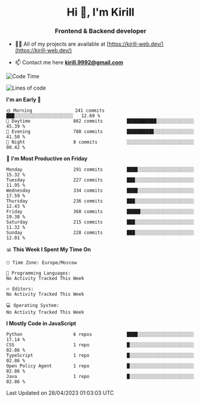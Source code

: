 <h1 align="center">Hi 👋, I'm Kirill</h1>
<h3 align="center">Frontend & Backend developer</h3>

- 👨‍💻 All of my projects are available at [https://kirill-web.dev/](https://kirill-web.dev/)

- 📫 Contact me here **kirill.9992@gmail.com**











<!--START_SECTION:waka-->
![Code Time](http://img.shields.io/badge/Code%20Time-1%2C296%20hrs%2041%20mins-blue)

![Lines of code](https://img.shields.io/badge/From%20Hello%20World%20I%27ve%20Written-2.6%20million%20lines%20of%20code-blue)

**I'm an Early 🐤** 

```text
🌞 Morning                241 commits         ███░░░░░░░░░░░░░░░░░░░░░░   12.69 % 
🌆 Daytime                862 commits         ███████████░░░░░░░░░░░░░░   45.39 % 
🌃 Evening                788 commits         ██████████░░░░░░░░░░░░░░░   41.50 % 
🌙 Night                  8 commits           ░░░░░░░░░░░░░░░░░░░░░░░░░   00.42 % 
```
📅 **I'm Most Productive on Friday** 

```text
Monday                   291 commits         ████░░░░░░░░░░░░░░░░░░░░░   15.32 % 
Tuesday                  227 commits         ███░░░░░░░░░░░░░░░░░░░░░░   11.95 % 
Wednesday                334 commits         ████░░░░░░░░░░░░░░░░░░░░░   17.59 % 
Thursday                 236 commits         ███░░░░░░░░░░░░░░░░░░░░░░   12.43 % 
Friday                   368 commits         █████░░░░░░░░░░░░░░░░░░░░   19.38 % 
Saturday                 215 commits         ███░░░░░░░░░░░░░░░░░░░░░░   11.32 % 
Sunday                   228 commits         ███░░░░░░░░░░░░░░░░░░░░░░   12.01 % 
```


📊 **This Week I Spent My Time On** 

```text
🕑︎ Time Zone: Europe/Moscow

💬 Programming Languages: 
No Activity Tracked This Week

🔥 Editors: 
No Activity Tracked This Week

💻 Operating System: 
No Activity Tracked This Week
```

**I Mostly Code in JavaScript** 

```text
Python                   6 repos             ████░░░░░░░░░░░░░░░░░░░░░   17.14 % 
CSS                      1 repo              █░░░░░░░░░░░░░░░░░░░░░░░░   02.86 % 
TypeScript               1 repo              █░░░░░░░░░░░░░░░░░░░░░░░░   02.86 % 
Open Policy Agent        1 repo              █░░░░░░░░░░░░░░░░░░░░░░░░   02.86 % 
Java                     1 repo              █░░░░░░░░░░░░░░░░░░░░░░░░   02.86 % 
```




 Last Updated on 28/04/2023 01:03:03 UTC
<!--END_SECTION:waka-->
